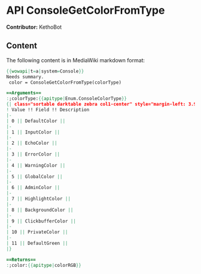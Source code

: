 # API ConsoleGetColorFromType

**Contributor:** KethoBot

## Content

The following content is in MediaWiki markdown format:

```mediawiki
{{wowapi|t=a|system=Console}}
Needs summary.
 color = ConsoleGetColorFromType(colorType)

==Arguments==
:;colorType:{{apitype|Enum.ConsoleColorType}}
{| class="sortable darktable zebra col1-center" style="margin-left: 3.9em"
! Value !! Field !! Description
|-
| 0 || DefaultColor || 
|-
| 1 || InputColor || 
|-
| 2 || EchoColor || 
|-
| 3 || ErrorColor || 
|-
| 4 || WarningColor || 
|-
| 5 || GlobalColor || 
|-
| 6 || AdminColor || 
|-
| 7 || HighlightColor || 
|-
| 8 || BackgroundColor || 
|-
| 9 || ClickbufferColor || 
|-
| 10 || PrivateColor || 
|-
| 11 || DefaultGreen || 
|}

==Returns==
:;color:{{apitype|colorRGB}}
```